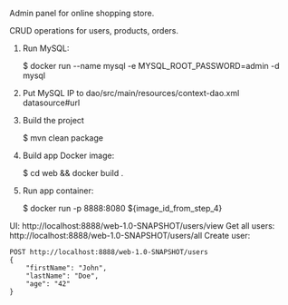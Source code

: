 Admin panel for online shopping store.

CRUD operations for users, products, orders.

1. Run MySQL:
	
	$ docker run --name mysql -e MYSQL_ROOT_PASSWORD=admin -d mysql

2. Put MySQL IP to dao/src/main/resources/context-dao.xml datasource#url
3. Build the project
    
    $ mvn clean package

4. Build app Docker image:

    $ cd web && docker build .
    
5. Run app container:

    $ docker run -p 8888:8080 ${image_id_from_step_4}

UI: http://localhost:8888/web-1.0-SNAPSHOT/users/view
Get all users: http://localhost:8888/web-1.0-SNAPSHOT/users/all
Create user:
    
    POST http://localhost:8888/web-1.0-SNAPSHOT/users
    {
    	"firstName": "John",
    	"lastName": "Doe",
    	"age": "42"
    }
